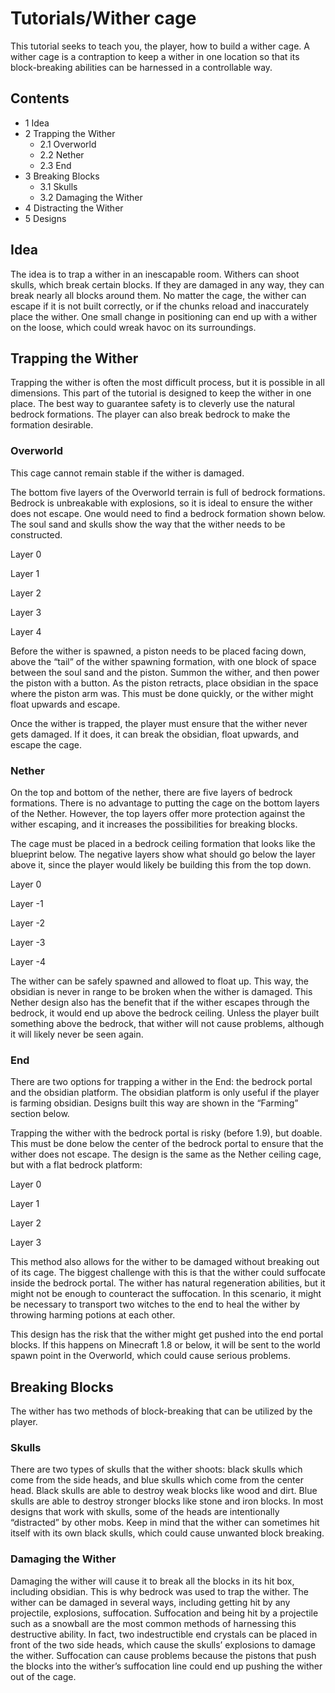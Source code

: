 # Tutorials/Wither cage
This tutorial seeks to teach you, the player, how to build a wither cage. A wither cage is a contraption to keep a wither in one location so that its block-breaking abilities can be harnessed in a controllable way.

## Contents
- 1 Idea
- 2 Trapping the Wither
	- 2.1 Overworld
	- 2.2 Nether
	- 2.3 End
- 3 Breaking Blocks
	- 3.1 Skulls
	- 3.2 Damaging the Wither
- 4 Distracting the Wither
- 5 Designs

## Idea
The idea is to trap a wither in an inescapable room. Withers can shoot skulls, which break certain blocks. If they are damaged in any way, they can break nearly all blocks around them. No matter the cage, the wither can escape if it is not built correctly, or if the chunks reload and inaccurately place the wither. One small change in positioning can end up with a wither on the loose, which could wreak havoc on its surroundings.

## Trapping the Wither
Trapping the wither is often the most difficult process, but it is possible in all dimensions. This part of the tutorial is designed to keep the wither in one place. The best way to guarantee safety is to cleverly use the natural bedrock formations. The player can also break bedrock to make the formation desirable.

### Overworld
This cage cannot remain stable if the wither is damaged.

The bottom five layers of the Overworld terrain is full of bedrock formations. Bedrock is unbreakable with explosions, so it is ideal to ensure the wither does not escape. One would need to find a bedrock formation shown below. The soul sand and skulls show the way that the wither needs to be constructed.

Layer 0








Layer 1













Layer 2

















Layer 3



Layer 4








Before the wither is spawned, a piston needs to be placed facing down, above the “tail” of the wither spawning formation, with one block of space between the soul sand and the piston. Summon the wither, and then power the piston with a button. As the piston retracts, place obsidian in the space where the piston arm was. This must be done quickly, or the wither might float upwards and escape.

Once the wither is trapped, the player must ensure that the wither never gets damaged. If it does, it can break the obsidian, float upwards, and escape the cage.

### Nether
On the top and bottom of the nether, there are five layers of bedrock formations. There is no advantage to putting the cage on the bottom layers of the Nether. However, the top layers offer more protection against the wither escaping, and it increases the possibilities for breaking blocks.

The cage must be placed in a bedrock ceiling formation that looks like the blueprint below. The negative layers show what should go below the layer above it, since the player would likely be building this from the top down.

Layer 0







Layer -1













Layer -2



Layer -3




















Layer -4








The wither can be safely spawned and allowed to float up. This way, the obsidian is never in range to be broken when the wither is damaged. This Nether design also has the benefit that if the wither escapes through the bedrock, it would end up above the bedrock ceiling. Unless the player built something above the bedrock, that wither will not cause problems, although it will likely never be seen again.

### End
There are two options for trapping a wither in the End: the bedrock portal and the obsidian platform. The obsidian platform is only useful if the player is farming obsidian. Designs built this way are shown in the “Farming” section below.

Trapping the wither with the bedrock portal is risky (before 1.9), but doable. This must be done below the center of the bedrock portal to ensure that the wither does not escape. The design is the same as the Nether ceiling cage, but with a flat bedrock platform:

Layer 0















Layer 1



Layer 2




















Layer 3








This method also allows for the wither to be damaged without breaking out of its cage. The biggest challenge with this is that the wither could suffocate inside the bedrock portal. The wither has natural regeneration abilities, but it might not be enough to counteract the suffocation. In this scenario, it might be necessary to transport two witches to the end to heal the wither by throwing harming potions at each other.

This design has the risk that the wither might get pushed into the end portal blocks. If this happens on Minecraft 1.8 or below, it will be sent to the world spawn point in the Overworld, which could cause serious problems.

## Breaking Blocks
The wither has two methods of block-breaking that can be utilized by the player.

### Skulls
There are two types of skulls that the wither shoots: black skulls which come from the side heads, and blue skulls which come from the center head. Black skulls are able to destroy weak blocks like wood and dirt. Blue skulls are able to destroy stronger blocks like stone and iron blocks. In most designs that work with skulls, some of the heads are intentionally “distracted” by other mobs. Keep in mind that the wither can sometimes hit itself with its own black skulls, which could cause unwanted block breaking.

### Damaging the Wither
Damaging the wither will cause it to break all the blocks in its hit box, including obsidian. This is why bedrock was used to trap the wither. The wither can be damaged in several ways, including getting hit by any projectile, explosions, suffocation. Suffocation and being hit by a projectile such as a snowball are the most common methods of harnessing this destructive ability. In fact, two indestructible end crystals can be placed in front of the two side heads, which cause the skulls’ explosions to damage the wither. Suffocation can cause problems because the pistons that push the blocks into the wither’s suffocation line could end up pushing the wither out of the cage.

